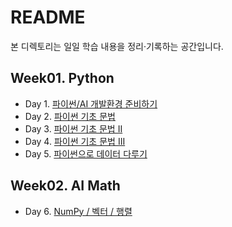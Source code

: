 # README

본 디렉토리는 일일 학습 내용을 정리·기록하는 공간입니다.



## Week01. Python

- Day 1. [파이썬/AI 개발환경 준비하기](https://github.com/iloveslowfood/iloveCookBook/blob/main/boostcamp_ai/daily_reports/Day001.md)
- Day 2. [파이썬 기초 문법](https://github.com/iloveslowfood/iloveCookBook/blob/main/boostcamp_ai/daily_reports/Day002.md)
- Day 3. [파이썬 기초 문법 II](https://github.com/iloveslowfood/iloveCookBook/blob/main/boostcamp_ai/daily_reports/Day003.md)
- Day 4. [파이썬 기초 문법 III](https://github.com/iloveslowfood/iloveCookBook/blob/main/boostcamp_ai/daily_reports/Day004.md)
- Day 5. [파이썬으로 데이터 다루기](https://github.com/iloveslowfood/iloveCookBook/blob/main/boostcamp_ai/daily_reports/Day005.md)

## Week02. AI Math

- Day 6. [NumPy / 벡터 / 행렬](https://github.com/iloveslowfood/iloveCookBook/blob/main/boostcamp_ai/daily_reports/Day006.md)